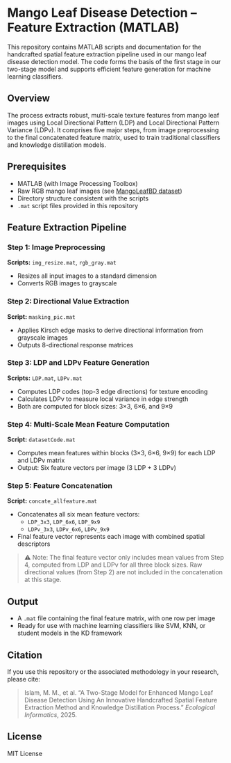 # Mango Leaf Disease Detection – Feature Extraction (MATLAB)

This repository contains MATLAB scripts and documentation for the handcrafted spatial feature extraction pipeline used in our mango leaf disease detection model. The code forms the basis of the first stage in our two-stage model and supports efficient feature generation for machine learning classifiers.

## Overview

The process extracts robust, multi-scale texture features from mango leaf images using Local Directional Pattern (LDP) and Local Directional Pattern Variance (LDPv). It comprises five major steps, from image preprocessing to the final concatenated feature matrix, used to train traditional classifiers and knowledge distillation models.

## Prerequisites

- MATLAB (with Image Processing Toolbox)
- Raw RGB mango leaf images (see [MangoLeafBD dataset](https://data.mendeley.com/datasets/hxsnvwty3r/1))
- Directory structure consistent with the scripts
- `.mat` script files provided in this repository

## Feature Extraction Pipeline

### Step 1: Image Preprocessing

**Scripts:** `img_resize.mat`, `rgb_gray.mat`  
- Resizes all input images to a standard dimension  
- Converts RGB images to grayscale

### Step 2: Directional Value Extraction

**Script:** `masking_pic.mat`  
- Applies Kirsch edge masks to derive directional information from grayscale images  
- Outputs 8-directional response matrices

### Step 3: LDP and LDPv Feature Generation

**Scripts:** `LDP.mat`, `LDPv.mat`  
- Computes LDP codes (top-3 edge directions) for texture encoding  
- Calculates LDPv to measure local variance in edge strength  
- Both are computed for block sizes: 3×3, 6×6, and 9×9

### Step 4: Multi-Scale Mean Feature Computation

**Script:** `datasetCode.mat`  
- Computes mean features within blocks (3×3, 6×6, 9×9) for each LDP and LDPv matrix  
- Output: Six feature vectors per image (3 LDP + 3 LDPv)

### Step 5: Feature Concatenation

**Script:** `concate_allfeature.mat`  
- Concatenates all six mean feature vectors:  
  - `LDP_3x3`, `LDP_6x6`, `LDP_9x9`  
  - `LDPv_3x3`, `LDPv_6x6`, `LDPv_9x9`  
- Final feature vector represents each image with combined spatial descriptors

> ⚠️ Note: The final feature vector only includes mean values from Step 4, computed from LDP and LDPv for all three block sizes. Raw directional values (from Step 2) are not included in the concatenation at this stage.

## Output

- A `.mat` file containing the final feature matrix, with one row per image  
- Ready for use with machine learning classifiers like SVM, KNN, or student models in the KD framework

## Citation

If you use this repository or the associated methodology in your research, please cite:

> Islam, M. M., et al. “A Two-Stage Model for Enhanced Mango Leaf Disease Detection Using An Innovative Handcrafted Spatial Feature Extraction Method and Knowledge Distillation Process.” _Ecological Informatics_, 2025.

## License

MIT License
